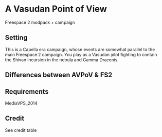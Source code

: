A Vasudan Point of View
=======================

Freespace 2 modpack + campaign

Setting
-------
This is a Capella era campaign, whose events are somewhat parallel to the main Freespace 2 campaign.
You play as a Vasudan pilot fighting to contain the Shivan incursion in the nebula and Gamma Draconis.


Differences between AVPoV & FS2
-------------------------------



Requirements
------------
MediaVPS_2014


Credit
------
See credit table
